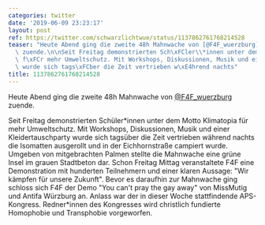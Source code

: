 ```yaml
---
categories: twitter
date: '2019-06-09 23:23:17'
layout: post
ref: https://twitter.com/schwarzlichtwue/status/1137862761768214528
teaser: "Heute Abend ging die zweite 48h Mahnwache von [@F4F_wuerzburg](https://twitter.com/F4F_wuerzburg)\
  \ zuende.\n\nSeit Freitag demonstrierten Sch\xFCler\\*innen unter dem Motto Klimatopia\
  \ f\xFCr mehr Umweltschutz. Mit Workshops, Diskussionen, Musik und einer Kleidertauschparty\
  \ wurde sich tags\xFCber die Zeit vertrieben w\xE4hrend nachts"
title: 1137862761768214528
---
```

Heute Abend ging die zweite 48h Mahnwache von [@F4F_wuerzburg](https://twitter.com/F4F_wuerzburg) zuende.

Seit Freitag demonstrierten Schüler\*innen unter dem Motto Klimatopia für mehr Umweltschutz. Mit Workshops, Diskussionen, Musik und einer Kleidertauschparty wurde sich tagsüber die Zeit vertrieben während nachts die Isomatten ausgerollt und in der Eichhornstraße campiert wurde. Umgeben von mitgebrachten Palmen stellte die Mahnwache eine grüne Insel im grauen Stadtbeton dar.
Schon Freitag Mittag veranstaltete F4F eine Demonstration mit hunderten Teilnehmern und einer klaren Aussage:  "Wir kämpfen für unsere Zukunft". Bevor es daraufhin zur Mahnwache ging schloss sich F4F der Demo "You can't pray the gay away" von MissMutig und Antifa Würzburg an.
Anlass war der in dieser Woche stattfindende APS-Kongress. Redner\*innen des Kongresses wird christlich fundierte Homophobie und Transphobie vorgeworfen.